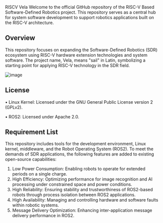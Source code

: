  RISCV Vela
Welcome to the official GitHub repository of the RISC-V Based Software-Defined Robotics project. This repository serves as a central hub for system software development to support robotics applications built on the RISC-V architecture.

## Overview
This repository focuses on expanding the Software-Defined Robotics (SDR) ecosystem using RISC-V hardware extension technologies and system software. The project name, Vela, means "sail" in Latin, symbolizing a starting point for applying RISC-V technology in the SDR field.

![image](https://github.com/user-attachments/assets/84a594db-c45c-42b5-aa9e-ed8f45364aeb)

## License
• Linux Kernel: Licensed under the GNU General Public License version 2 (GPLv2).

• ROS2: Licensed under Apache 2.0.

## Requirement List
This repository includes tools for the development environment, Linux kernel, middleware, and the Robot Operating System (ROS2). To meet the demands of SDR applications, the following features are added to existing open-source capabilities:
1. Low Power Consumption: Enabling robots to operate for extended periods on a single charge.
2. High Efficiency: Optimizing performance for image recognition and AI processing under constrained space and power conditions.
3. High Reliability: Ensuring stability and trustworthiness of ROS2-based robots through process isolation between ROS2 applications.
4. High Availability: Managing and controlling hardware and software faults within robotic systems.
5. Message Delivery Optimization: Enhancing inter-application message delivery performance in ROS2.
